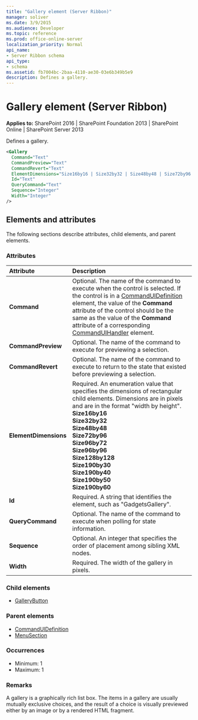 ```yaml
---
title: "Gallery element (Server Ribbon)"
manager: soliver
ms.date: 3/9/2015
ms.audience: Developer
ms.topic: reference
ms.prod: office-online-server
localization_priority: Normal
api_name:
- Server Ribbon schema
api_type:
- schema
ms.assetid: fb7004bc-2baa-4110-ae30-03e6b349b5e9
description: Defines a gallery.
---
```


# Gallery element (Server Ribbon)

**Applies to:** SharePoint 2016 | SharePoint Foundation 2013 | SharePoint Online | SharePoint Server 2013
  
Defines a gallery.
  
```XML
<Gallery
  Command="Text"
  CommandPreview="Text"
  CommandRevert="Text"
  ElementDimensions="Size16by16 | Size32by32 | Size48by48 | Size72by96 | Size96by72 | Size96by96 | Size128by128 | Size190by30 | Size190by40 | Size190by50 | Size190by60"
  Id="Text"
  QueryCommand="Text"
  Sequence="Integer"
  Width="Integer"
/>
```

## Elements and attributes

The following sections describe attributes, child elements, and parent elements.

### Attributes

|**Attribute**|**Description**|
|:-----|:-----|
|**Command** <br/> |Optional. The name of the command to execute when the control is selected. If the control is in a [CommandUIDefinition](commanduidefinition-element.md) element, the value of the **Command** attribute of the control should be the same as the value of the **Command** attribute of a corresponding [CommandUIHandler](commanduihandler-element.md) element.  <br/> |
|**CommandPreview** <br/> |Optional. The name of the command to execute for previewing a selection.  <br/> |
|**CommandRevert** <br/> |Optional. The name of the command to execute to return to the state that existed before previewing a selection.  <br/> |
|**ElementDimensions** <br/> | Required. An enumeration value that specifies the dimensions of rectangular child elements. Dimensions are in pixels and are in the format "width by height".  <br/> **Size16by16** <br/> **Size32by32** <br/> **Size48by48** <br/> **Size72by96** <br/> **Size96by72** <br/> **Size96by96** <br/> **Size128by128** <br/> **Size190by30** <br/> **Size190by40** <br/> **Size190by50** <br/> **Size190by60** <br/> |
|**Id** <br/> |Required. A string that identifies the element, such as "GadgetsGallery".  <br/> |
|**QueryCommand** <br/> |Optional. The name of the command to execute when polling for state information.  <br/> |
|**Sequence** <br/> |Optional. An integer that specifies the order of placement among sibling XML nodes.  <br/> |
|**Width** <br/> |Required. The width of the gallery in pixels.  <br/> |
   
### Child elements

- [GalleryButton](gallerybutton-element-gallery.md)
   
### Parent elements

- [CommandUIDefinition](commanduidefinition-element.md) 
- [MenuSection](menusection-element.md) 
   
### Occurrences

- Minimum: 1
- Maximum: 1  
   
### Remarks

A gallery is a graphically rich list box. The items in a gallery are usually mutually exclusive choices, and the result of a choice is visually previewed either by an image or by a rendered HTML fragment. 
  

